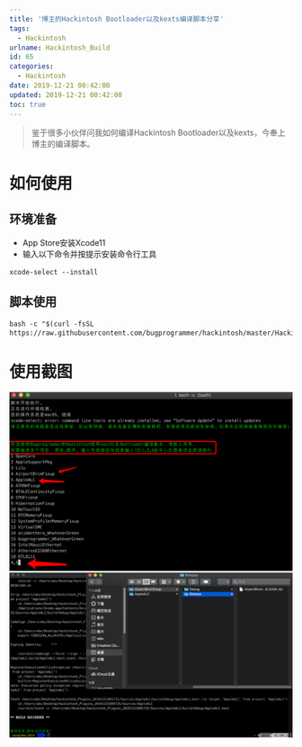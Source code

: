 ```yaml
---
title: '博主的Hackintosh Bootloader以及kexts编译脚本分享'
tags:
  - Hackintosh
urlname: Hackintosh_Build
id: 65
categories:
  - Hackintosh
date: 2019-12-21 00:42:00
updated: 2019-12-21 00:42:00
toc: true
---
```


>鉴于很多小伙伴问我如何编译Hackintosh Bootloader以及kexts，今奉上博主的编译脚本。<!--more-->

# 如何使用

## 环境准备

* App Store安装Xcode11
* 输入以下命令并按提示安装命令行工具
```
xcode-select --install
```

## 脚本使用
```
bash -c "$(curl -fsSL https://raw.githubusercontent.com/bugprogrammer/hackintosh/master/Hackintosh_build.sh)"
```

# 使用截图
![](/images/build-1.png)
![](/images/build-2.png)